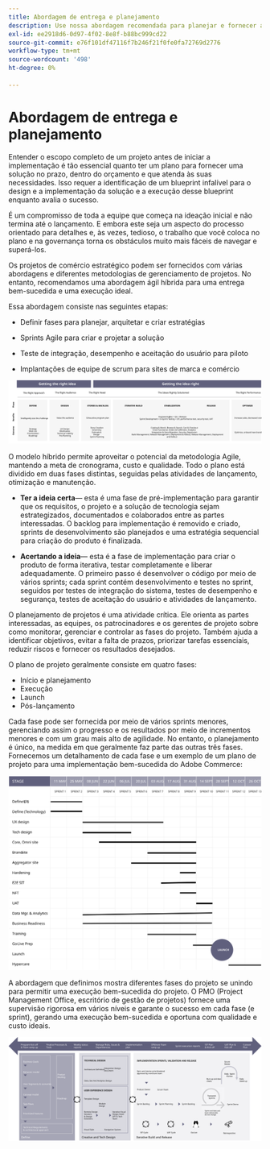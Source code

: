 ```yaml
---
title: Abordagem de entrega e planejamento
description: Use nossa abordagem recomendada para planejar e fornecer a implementação do Adobe Commerce.
exl-id: ee2918d6-0d97-4f02-8e8f-b88bc999cd22
source-git-commit: e76f101df47116f7b246f21f0fe0fa72769d2776
workflow-type: tm+mt
source-wordcount: '498'
ht-degree: 0%

---
```


# Abordagem de entrega e planejamento

Entender o escopo completo de um projeto antes de iniciar a implementação é tão essencial quanto ter um plano para fornecer uma solução no prazo, dentro do orçamento e que atenda às suas necessidades. Isso requer a identificação de um blueprint infalível para o design e a implementação da solução e a execução desse blueprint enquanto avalia o sucesso.

É um compromisso de toda a equipe que começa na ideação inicial e não termina até o lançamento. E embora este seja um aspecto do processo orientado para detalhes e, às vezes, tedioso, o trabalho que você coloca no plano e na governança torna os obstáculos muito mais fáceis de navegar e superá-los.

Os projetos de comércio estratégico podem ser fornecidos com várias abordagens e diferentes metodologias de gerenciamento de projetos. No entanto, recomendamos uma abordagem ágil híbrida para uma entrega bem-sucedida e uma execução ideal.

Essa abordagem consiste nas seguintes etapas:

- Definir fases para planejar, arquitetar e criar estratégias

- Sprints Agile para criar e projetar a solução

- Teste de integração, desempenho e aceitação do usuário para piloto

- Implantações de equipe de scrum para sites de marca e comércio

![Exemplo de modelo de abordagem de planejamento](../../assets/playbooks/planning-model.svg)

O modelo híbrido permite aproveitar o potencial da metodologia Agile, mantendo a meta de cronograma, custo e qualidade. Todo o plano está dividido em duas fases distintas, seguidas pelas atividades de lançamento, otimização e manutenção.

- **Ter a ideia certa**— esta é uma fase de pré-implementação para garantir que os requisitos, o projeto e a solução de tecnologia sejam estrategizados, documentados e colaborados entre as partes interessadas. O backlog para implementação é removido e criado, sprints de desenvolvimento são planejados e uma estratégia sequencial para criação do produto é finalizada.

- **Acertando a ideia**— esta é a fase de implementação para criar o produto de forma iterativa, testar completamente e liberar adequadamente. O primeiro passo é desenvolver o código por meio de vários sprints; cada sprint contém desenvolvimento e testes no sprint, seguidos por testes de integração do sistema, testes de desempenho e segurança, testes de aceitação do usuário e atividades de lançamento.

O planejamento de projetos é uma atividade crítica. Ele orienta as partes interessadas, as equipes, os patrocinadores e os gerentes de projeto sobre como monitorar, gerenciar e controlar as fases do projeto. Também ajuda a identificar objetivos, evitar a falta de prazos, priorizar tarefas essenciais, reduzir riscos e fornecer os resultados desejados.

O plano de projeto geralmente consiste em quatro fases:

- Início e planejamento
- Execução
- Launch
- Pós-lançamento

Cada fase pode ser fornecida por meio de vários sprints menores, gerenciando assim o progresso e os resultados por meio de incrementos menores e com um grau mais alto de agilidade. No entanto, o planejamento é único, na medida em que geralmente faz parte das outras três fases. Fornecemos um detalhamento de cada fase e um exemplo de um plano de projeto para uma implementação bem-sucedida do Adobe Commerce:

![Gráfico de Gantt de planejamento de projeto](../../assets/playbooks/gantt-chart.svg)

A abordagem que definimos mostra diferentes fases do projeto se unindo para permitir uma execução bem-sucedida do projeto. O PMO (Project Management Office, escritório de gestão de projetos) fornece uma supervisão rigorosa em vários níveis e garante o sucesso em cada fase (e sprint), gerando uma execução bem-sucedida e oportuna com qualidade e custo ideais.

![Infográfico da abordagem de planejamento de amostra](../../assets/playbooks/planning-approach-sample.svg)
